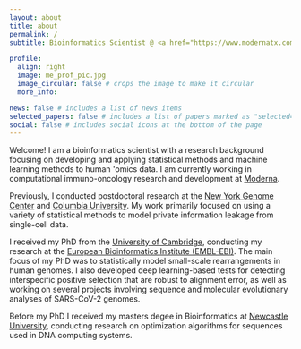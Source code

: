 ```yaml
---
layout: about
title: about
permalink: /
subtitle: Bioinformatics Scientist @ <a href="https://www.modernatx.com">Moderna</a> <br /> <i class='fa fa-map-marker-alt'></i>  Cambridge MA, USA

profile:
  align: right
  image: me_prof_pic.jpg
  image_circular: false # crops the image to make it circular
  more_info:

news: false # includes a list of news items
selected_papers: false # includes a list of papers marked as "selected={true}"
social: false # includes social icons at the bottom of the page
---
```


Welcome! I am a bioinformatics scientist with a research background focusing on developing and applying statistical methods and machine learning methods to human 'omics data. I am currently working in computational immuno-oncology research and development at <a href="https://www.modernatx.com">Moderna</a>.

Previously, I conducted postdoctoral research at the <a href="https://www.nygenome.org/">New York Genome Center</a> and <a href="https://www.columbia.edu/">Columbia University</a>. My work primarily focused on using a variety of statistical methods to model private information leakage from single-cell data.

I received my PhD from the <a href="https://www.cam.ac.uk/">University of Cambridge</a>, conducting my research at the <a href="https://www.ebi.ac.uk/">European Bioinformatics Institute (EMBL-EBI)</a>. The main focus of my PhD was to statistically model small-scale rearrangements in human genomes. I also developed deep learning-based tests for detecting interspecific positive selection that are robust to alignment error, as well as working on several projects involving sequence and molecular evolutionary analyses of SARS-CoV-2 genomes.

Before my PhD I received my masters degee in Bioinformatics at <a href="https://www.ncl.ac.uk/computing/">Newcastle University</a>, conducting research on optimization algorithms for sequences used in DNA computing systems.
